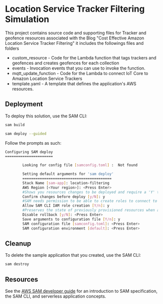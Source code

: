 # Location Service Tracker Filtering Simulation

This project contains source code and supporting files for Tracker and geofence resources associated with the Blog "Cost Effective Amazon Location Service Tracker Filtering" it includes the followings files and folders

- custom_resource - Code for the Lambda function that tags trackers and geofences and creates geofences for each collection
- events - Invocation events that you can use to invoke the function.
- mqtt_update_function - Code for the Lambda to connect IoT Core to Amazon Location Service Trackers
- template.yaml - A template that defines the application's AWS resources.

## Deployment
To deploy this solution, use the SAM CLI:
```bash
sam build
```

```bash
sam deploy --guided
```

Follow the prompts as such:
```bash
Configuring SAM deploy
======================

        Looking for config file [samconfig.toml] :  Not found

        Setting default arguments for 'sam deploy'
        =========================================
        Stack Name [sam-app]: location-filtering
        AWS Region [<Your region>]: <Press Enter>
        #Shows you resources changes to be deployed and require a 'Y' to initiate deploy
        Confirm changes before deploy [y/N]: y
        #SAM needs permission to be able to create roles to connect to the resources in your template
        Allow SAM CLI IAM role creation [Y/n]: y
        #Preserves the state of previously provisioned resources when an operation fails
        Disable rollback [y/N]: <Press Enter>
        Save arguments to configuration file [Y/n]: y
        SAM configuration file [samconfig.toml]: <Press Enter>
        SAM configuration environment [default]: <Press Enter>
```

## Cleanup

To delete the sample application that you created, use the SAM CLI:

```bash
sam destroy
```

## Resources

See the [AWS SAM developer guide](https://docs.aws.amazon.com/serverless-application-model/latest/developerguide/what-is-sam.html) for an introduction to SAM specification, the SAM CLI, and serverless application concepts.
